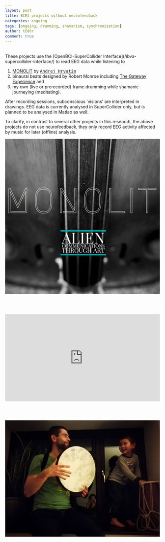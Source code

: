 ```yaml
---
layout: post
title: BCMI projects without neurofeedback
categories: ongoing
tags: [ongoing, drumming, shamanism, synchronisation]
author: tEdör
comment: true
---
```

<!--
add frame drumming photo
add Vroju?
-->

<br>
These projects use the [OpenBCI-SuperCollider Interface](/ibva-supercollider-interface/) to read EEG data while listening to

1. [MONOLIT](https://nimetu.bandcamp.com/album/monolit) by [<kbd>Andrej Hrvatin</kbd>](https://nimetu.org/)
2. binaural beats designed by Robert Monroe including [The Gateway Experience](https://www.thegatewayexperience.com/wave-i-discovery-3-cd-set/) and
3. my own (live or prerecorded) frame drumming while shamanic journeying (meditating).

After recording sessions, subconscious 'visions' are interpreted in drawings. EEG data is currently analysed in SuperCollider only, but is planned to be analysed in Matlab as well.

To clarify, in contrast to several other projects in this research, the above projects do not use neurofeedback, they only record EEG activity affected by music for later (offline) analysis.

![](../assets/img/20180601-monolit-andrej.jpg)

<br><br>

<div style="left: 0; width: 100%; height: 0; position: relative; padding-bottom: 56.2493%;"><iframe src="https://www.youtube.com/embed/wZZHXtzuJ9c?rel=0&amp;showinfo=0" style="border: 0; top: 0; left: 0; width: 100%; height: 100%; position: absolute;" allowfullscreen scrolling="no"></iframe></div>

<br><br>

![](../assets/img/2019-03-13-blue-forest-drumming-with-lucas.jpg)
